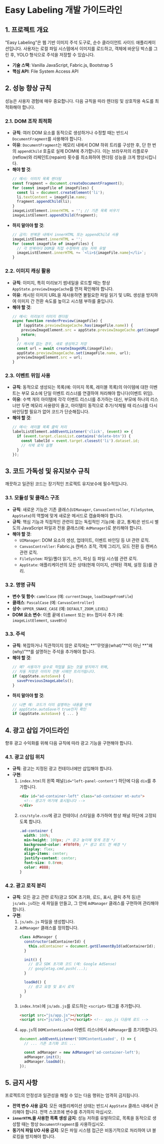 # Easy Labeling 개발 가이드라인

## 1. 프로젝트 개요

"Easy Labeling"은 웹 기반 이미지 주석 도구로, 순수 클라이언트 사이드 애플리케이션입니다. 사용자는 로컬 파일 시스템에서 이미지를 로드하고, 객체에 바운딩 박스를 그린 후, YOLO 형식으로 주석을 저장할 수 있습니다.

- **기술 스택**: Vanilla JavaScript, Fabric.js, Bootstrap 5
- **핵심 API**: File System Access API

## 2. 성능 향상 규칙

성능은 사용자 경험에 매우 중요합니다. 다음 규칙을 따라 렌더링 및 상호작용 속도를 최적화해야 합니다.

### 2.1. DOM 조작 최적화

- **규칙**: 여러 DOM 요소를 동적으로 생성하거나 수정할 때는 반드시 `DocumentFragment`를 사용해야 합니다.
- **이유**: `DocumentFragment`는 메모리 내에서 DOM 하위 트리를 구성한 후, 단 한 번의 `appendChild` 호출로 실제 DOM에 추가합니다. 이는 브라우저의 리플로우(reflow)와 리페인트(repaint) 횟수를 최소화하여 렌더링 성능을 크게 향상시킵니다.
- **해야 할 것**:
  ```javascript
  // 예시: 이미지 목록 렌더링
  const fragment = document.createDocumentFragment();
  for (const imageFile of imageFiles) {
    const li = document.createElement('li');
    li.textContent = imageFile.name;
    fragment.appendChild(li);
  }
  imageListElement.innerHTML = ''; // 기존 목록 비우기
  imageListElement.appendChild(fragment);
  ```
- **하지 말아야 할 것**:
  ```javascript
  // 금지: 반복문 내에서 innerHTML 또는 appendChild 사용
  imageListElement.innerHTML = '';
  for (const imageFile of imageFiles) {
    // 각 반복마다 DOM을 직접 수정하여 성능 저하 유발
    imageListElement.innerHTML += `<li>${imageFile.name}</li>`;
  }
  ```

### 2.2. 이미지 캐싱 활용

- **규칙**: 이미지, 특히 미리보기 썸네일을 로드할 때는 항상 `AppState.previewImageCache`를 먼저 확인해야 합니다.
- **이유**: 캐시된 이미지 URL을 재사용하면 불필요한 파일 읽기 및 URL 생성을 방지하여 이미지 간 전환 속도를 높이고 시스템 부하를 줄입니다.
- **해야 할 것**:
  ```javascript
  // 예시: 미리보기 이미지 렌더링
  async function renderPreview(imageFile) {
    if (appState.previewImageCache.has(imageFile.name)) {
      previewImageElement.src = appState.previewImageCache.get(imageFile.name);
      return;
    }
    // 캐시에 없는 경우, 새로 생성하고 저장
    const url = await createImageURL(imageFile);
    appState.previewImageCache.set(imageFile.name, url);
    previewImageElement.src = url;
  }
  ```

### 2.3. 이벤트 위임 사용

- **규칙**: 동적으로 생성되는 목록(예: 이미지 목록, 레이블 목록)의 아이템에 대한 이벤트는 부모 요소에 단일 이벤트 리스너를 연결하여 처리해야 합니다(이벤트 위임).
- **이유**: 수백 개의 아이템에 각각 이벤트 리스너를 추가하는 대신, 부모에 하나의 리스너만 두면 메모리 사용량이 줄고, 아이템이 동적으로 추가/삭제될 때 리스너를 다시 바인딩할 필요가 없어 코드가 단순해집니다.
- **해야 할 것**:
  ```javascript
  // 예시: 레이블 목록 클릭 처리
  labelListElement.addEventListener('click', (event) => {
    if (event.target.classList.contains('delete-btn')) {
      const labelId = event.target.closest('li').dataset.id;
      // 삭제 로직 실행
    }
  });
  ```

## 3. 코드 가독성 및 유지보수 규칙

깨끗하고 일관된 코드는 장기적인 프로젝트 유지보수에 필수적입니다.

### 3.1. 모듈성 및 클래스 구조

- **규칙**: 새로운 기능은 기존 클래스(`UIManager`, `CanvasController`, `FileSystem`, `AppState`)의 역할에 맞게 새로운 메서드로 캡슐화해야 합니다.
- **규칙**: 핵심 기능과 직접적인 관련이 없는 독립적인 기능(예: 광고, 통계)은 반드시 별도의 JavaScript 파일과 전용 클래스(예: `AdManager`)로 분리해야 합니다.
- **해야 할 것**:
  - `UIManager`: DOM 요소의 생성, 업데이트, 이벤트 바인딩 등 UI 관련 로직.
  - `CanvasController`: Fabric.js 캔버스 조작, 객체 그리기, 모드 전환 등 캔버스 관련 로직.
  - `FileSystem`: 파일/폴더 읽기, 쓰기, 파싱 등 파일 시스템 관련 로직.
  - `AppState`: 애플리케이션의 모든 상태(현재 이미지, 선택된 객체, 설정 등)를 관리.

### 3.2. 명명 규칙

- **변수 및 함수**: `camelCase` (예: `currentImage`, `loadImageFromFile`)
- **클래스**: `PascalCase` (예: `CanvasController`)
- **상수**: `UPPER_SNAKE_CASE` (예: `DEFAULT_ZOOM_LEVEL`)
- **DOM 요소 변수**: 이름 끝에 `Element` 또는 `Btn` 접미사 추가 (예: `imageListElement`, `saveBtn`)

### 3.3. 주석

- **규칙**: 복잡하거나 직관적이지 않은 로직에는 **"무엇을(what)"**이 아닌 **"왜(why)"**를 설명하는 주석을 추가해야 합니다.
- **해야 할 것**:
  ```javascript
  // 왜? 사용자가 실수로 작업을 잃는 것을 방지하기 위해,
  // 자동 저장은 이미지 전환 시에만 트리거됩니다.
  if (appState.autoSave) {
    savePreviousImageLabels();
  }
  ```
- **하지 말아야 할 것**:
  ```javascript
  // 나쁜 예: 코드가 이미 설명하는 내용을 반복
  // appState.autoSave가 true인지 확인
  if (appState.autoSave) { ... }
  ```

## 4. 광고 삽입 가이드라인

향후 광고 수익화를 위해 다음 규칙에 따라 광고 기능을 구현해야 합니다.

### 4.1. 광고 삽입 위치

- **규칙**: 광고는 지정된 광고 컨테이너에만 삽입해야 합니다.
- **구현**:
  1.  `index.html`의 왼쪽 패널(`id="left-panel-content"`) 하단에 다음 `div`를 추가합니다.
      ```html
      <div id="ad-container-left" class="ad-container mt-auto">
        <!-- 광고가 여기에 표시됩니다 -->
      </div>
      ```
  2.  `css/style.css`에 광고 컨테이너 스타일을 추가하여 항상 패널 하단에 고정되도록 합니다.
      ```css
      .ad-container {
        width: 100%;
        min-height: 100px; /* 광고 높이에 맞게 조정 */
        background-color: #f0f0f0; /* 광고 로드 전 배경 */
        display: flex;
        align-items: center;
        justify-content: center;
        font-size: 0.8rem;
        color: #888;
      }
      ```

### 4.2. 광고 로직 분리

- **규칙**: 모든 광고 관련 로직(광고 SDK 초기화, 로드, 표시, 클릭 추적 등)은 `js/ads.js`라는 새 파일을 만들고, 그 안에 `AdManager` 클래스를 구현하여 관리해야 합니다.
- **구현**:
  1.  `js/ads.js` 파일을 생성합니다.
  2.  `AdManager` 클래스를 정의합니다.
      ```javascript
      class AdManager {
        constructor(adContainerId) {
          this.adContainer = document.getElementById(adContainerId);
        }

        init() {
          // 광고 SDK 초기화 코드 (예: Google AdSense)
          // googletag.cmd.push(...);
        }

        loadAd() {
          // 광고 요청 및 표시 로직
        }
      }
      ```
  3.  `index.html`에 `js/ads.js`를 로드하는 `<script>` 태그를 추가합니다.
      ```html
      <script src="js/app.js"></script>
      <script src="js/ads.js"></script> <!-- app.js 다음에 로드 -->
      ```
  4.  `app.js`의 `DOMContentLoaded` 이벤트 리스너에서 `AdManager`를 초기화합니다.
      ```javascript
      document.addEventListener('DOMContentLoaded', () => {
        // ... 기존 초기화 코드 ...

        const adManager = new AdManager('ad-container-left');
        adManager.init();
        adManager.loadAd();
      });
      ```

## 5. 금지 사항

프로젝트의 안정성과 일관성을 해칠 수 있는 다음 행위는 엄격히 금지됩니다.

- **전역 변수 사용 금지**: 모든 애플리케이션 상태는 반드시 `AppState` 클래스 내에서 관리해야 합니다. 전역 스코프에 변수를 추가하지 마십시오.
- **`innerHTML`을 사용한 목록 생성 금지**: 성능 저하를 유발하므로, 목록을 동적으로 생성할 때는 항상 `DocumentFragment`를 사용하십시오.
- **동기식 파일 I/O 사용 금지**: 모든 파일 시스템 접근은 비동기적으로 처리하여 UI 블로킹을 방지해야 합니다.
